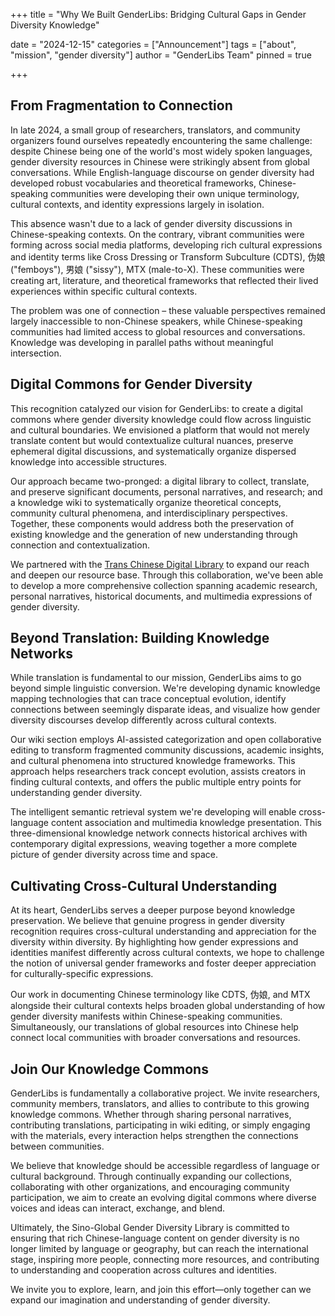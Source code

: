 +++
title = "Why We Built GenderLibs: Bridging Cultural Gaps in Gender Diversity Knowledge"
<!-- description = "Our journey and vision behind creating the Sino-Global Gender Diversity Library and Wiki" -->
date = "2024-12-15"
categories = ["Announcement"]
tags = ["about", "mission", "gender diversity"]
author = "GenderLibs Team"
pinned = true

+++

## From Fragmentation to Connection

In late 2024, a small group of researchers, translators, and community organizers found ourselves repeatedly encountering the same challenge: despite Chinese being one of the world's most widely spoken languages, gender diversity resources in Chinese were strikingly absent from global conversations. While English-language discourse on gender diversity had developed robust vocabularies and theoretical frameworks, Chinese-speaking communities were developing their own unique terminology, cultural contexts, and identity expressions largely in isolation.

This absence wasn't due to a lack of gender diversity discussions in Chinese-speaking contexts. On the contrary, vibrant communities were forming across social media platforms, developing rich cultural expressions and identity terms like Cross Dressing or Transform Subculture (CDTS), 伪娘 ("femboys"), 男娘 ("sissy"), MTX (male-to-X). These communities were creating art, literature, and theoretical frameworks that reflected their lived experiences within specific cultural contexts.

The problem was one of connection – these valuable perspectives remained largely inaccessible to non-Chinese speakers, while Chinese-speaking communities had limited access to global resources and conversations. Knowledge was developing in parallel paths without meaningful intersection.

## Digital Commons for Gender Diversity

This recognition catalyzed our vision for GenderLibs: to create a digital commons where gender diversity knowledge could flow across linguistic and cultural boundaries. We envisioned a platform that would not merely translate content but would contextualize cultural nuances, preserve ephemeral digital discussions, and systematically organize dispersed knowledge into accessible structures.

Our approach became two-pronged: a digital library to collect, translate, and preserve significant documents, personal narratives, and research; and a knowledge wiki to systematically organize theoretical concepts, community cultural phenomena, and interdisciplinary perspectives. Together, these components would address both the preservation of existing knowledge and the generation of new understanding through connection and contextualization.

We partnered with the [Trans Chinese Digital Library](https://transchinese.org/) to expand our reach and deepen our resource base. Through this collaboration, we've been able to develop a more comprehensive collection spanning academic research, personal narratives, historical documents, and multimedia expressions of gender diversity.

## Beyond Translation: Building Knowledge Networks

While translation is fundamental to our mission, GenderLibs aims to go beyond simple linguistic conversion. We're developing dynamic knowledge mapping technologies that can trace conceptual evolution, identify connections between seemingly disparate ideas, and visualize how gender diversity discourses develop differently across cultural contexts.

Our wiki section employs AI-assisted categorization and open collaborative editing to transform fragmented community discussions, academic insights, and cultural phenomena into structured knowledge frameworks. This approach helps researchers track concept evolution, assists creators in finding cultural contexts, and offers the public multiple entry points for understanding gender diversity.

The intelligent semantic retrieval system we're developing will enable cross-language content association and multimedia knowledge presentation. This three-dimensional knowledge network connects historical archives with contemporary digital expressions, weaving together a more complete picture of gender diversity across time and space.

## Cultivating Cross-Cultural Understanding

At its heart, GenderLibs serves a deeper purpose beyond knowledge preservation. We believe that genuine progress in gender diversity recognition requires cross-cultural understanding and appreciation for the diversity within diversity. By highlighting how gender expressions and identities manifest differently across cultural contexts, we hope to challenge the notion of universal gender frameworks and foster deeper appreciation for culturally-specific expressions.

Our work in documenting Chinese terminology like CDTS, 伪娘, and MTX alongside their cultural contexts helps broaden global understanding of how gender diversity manifests within Chinese-speaking communities. Simultaneously, our translations of global resources into Chinese help connect local communities with broader conversations and resources.

## Join Our Knowledge Commons

GenderLibs is fundamentally a collaborative project. We invite researchers, community members, translators, and allies to contribute to this growing knowledge commons. Whether through sharing personal narratives, contributing translations, participating in wiki editing, or simply engaging with the materials, every interaction helps strengthen the connections between communities.

We believe that knowledge should be accessible regardless of language or cultural background. Through continually expanding our collections, collaborating with other organizations, and encouraging community participation, we aim to create an evolving digital commons where diverse voices and ideas can interact, exchange, and blend.

Ultimately, the Sino-Global Gender Diversity Library is committed to ensuring that rich Chinese-language content on gender diversity is no longer limited by language or geography, but can reach the international stage, inspiring more people, connecting more resources, and contributing to understanding and cooperation across cultures and identities.

We invite you to explore, learn, and join this effort—only together can we expand our imagination and understanding of gender diversity. 

<!-- more -->